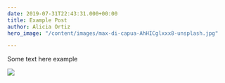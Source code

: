 ```yaml
---
date: 2019-07-31T22:43:31.000+00:00
title: Example Post
author: Alicia Ortiz
hero_image: "/content/images/max-di-capua-AhHICglxxx8-unsplash.jpg"

---
```

Some text here example

![](/content/images/kunj-parekh-H69EgivmCjE-unsplash.jpg)